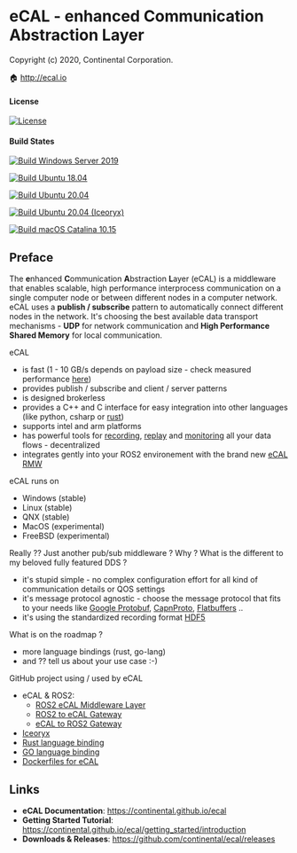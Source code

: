 
# eCAL - enhanced Communication Abstraction Layer

Copyright (c) 2020, Continental Corporation.

🏠 http://ecal.io

#### License

[![License](https://img.shields.io/github/license/continental/ecal.svg?style=flat)](LICENSE.txt)

#### Build States

[![Build Windows Server 2019](https://github.com/continental/ecal/workflows/Build%20Windows%20Server%202019/badge.svg)](https://github.com/continental/ecal/actions?workflow=Build+Windows+Server+2019)

[![Build Ubuntu 18.04](https://github.com/continental/ecal/workflows/Build%20Ubuntu%2018.04/badge.svg)](https://github.com/continental/ecal/actions?workflow=Build+Ubuntu+18.04)

[![Build Ubuntu 20.04](https://github.com/continental/ecal/workflows/Build%20Ubuntu%2020.04/badge.svg)](https://github.com/continental/ecal/actions?workflow=Build+Ubuntu+20.04)

[![Build Ubuntu 20.04 (Iceoryx)](https://github.com/continental/ecal/workflows/Build%20Ubuntu%2020.04%20(Iceoryx)/badge.svg)](https://github.com/continental/ecal/actions?workflow=Build+Ubuntu+20.04+(Iceoryx))

[![Build macOS Catalina 10.15](https://github.com/continental/ecal/workflows/Build%20macOS%20Catalina%2010.15/badge.svg)](https://github.com/continental/ecal/actions?workflow=Build+macOS+Catalina+10.15)

## Preface

The **e**nhanced **C**ommunication **A**bstraction **L**ayer (eCAL) is a middleware that enables scalable, high performance interprocess communication on a single computer node or between different nodes in a computer network.
eCAL uses a **publish / subscribe** pattern to automatically connect different nodes in the network. It's choosing the best available data transport mechanisms - **UDP** for network communication and **High Performance Shared Memory** for local communication.

eCAL

* is fast (1 - 10 GB/s depends on payload size - check measured performance [here](https://continental.github.io/ecal/advanced/performance.html))
* provides publish / subscribe and client / server patterns
* is designed brokerless
* provides a C++ and C interface for easy integration into other languages (like python, csharp or [rust](https://github.com/kopernikusai/ecal-rs))
* supports intel and arm platforms
* has powerful tools for [recording](https://continental.github.io/ecal/getting_started/recorder.html), [replay](https://continental.github.io/ecal/getting_started/player.html) and [monitoring](https://continental.github.io/ecal/getting_started/monitor.html) all your data flows - decentralized
* integrates gently into your ROS2 environement with the brand new [eCAL RMW](https://github.com/continental/rmw_ecal)  

eCAL runs on

* Windows (stable)
* Linux (stable)
* QNX (stable)
* MacOS (experimental)
* FreeBSD (experimental)

Really ?? Just another pub/sub middleware ? Why ? What is the different to my beloved fully featured DDS ?

* it's stupid simple - no complex configuration effort for all kind of communication details or QOS settings
* it's message protocol agnostic - choose the message protocol that fits to your needs like [Google Protobuf](https://developers.google.com/protocol-buffers), [CapnProto](https://capnproto.org/), [Flatbuffers](https://google.github.io/flatbuffers/) ..
* it's using the standardized recording format [HDF5](https://www.hdfgroup.org/solutions/hdf5/)

What is on the roadmap ?

* more language bindings (rust, go-lang)
* and ?? tell us about your use case :-)

GitHub project using / used by eCAL

* eCAL & ROS2:
  * [ROS2 eCAL Middleware Layer](https://github.com/continental/rmw_ecal)
  * [ROS2 to eCAL Gateway](https://github.com/schilasky/ros2ecal)
  * [eCAL to ROS2 Gateway](https://github.com/schilasky/ecal2ros)
* [Iceoryx](https://github.com/eclipse/iceoryx)
* [Rust language binding](https://github.com/kopernikusai/ecal-rs)
* [GO language binding](https://github.com/Blutkoete/golang-ecal)
* [Dockerfiles for eCAL](https://github.com/Blutkoete/docker-ecal)

## Links

- **eCAL Documentation**: https://continental.github.io/ecal
- **Getting Started Tutorial**: https://continental.github.io/ecal/getting_started/introduction
- **Downloads & Releases**: https://github.com/continental/ecal/releases
